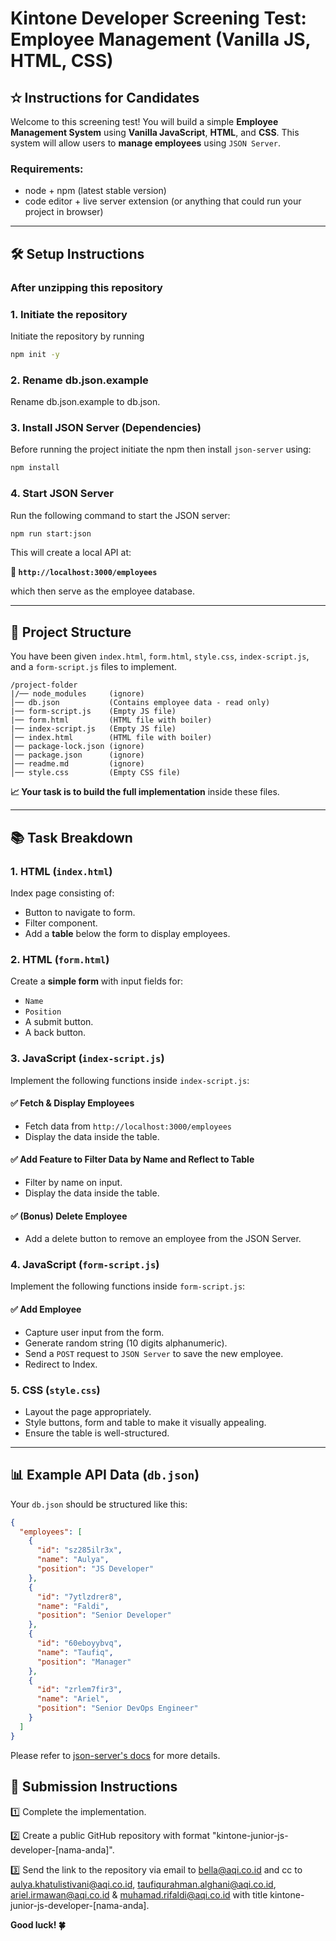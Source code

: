 # **Kintone Developer Screening Test: Employee Management (Vanilla JS, HTML, CSS)**

## **✫ Instructions for Candidates**

Welcome to this screening test! You will build a simple **Employee Management System** using **Vanilla JavaScript**, **HTML**, and **CSS**. This system will allow users to **manage employees** using `JSON Server`.

### Requirements:

- node + npm (latest stable version)
- code editor + live server extension (or anything that could run your project in browser)

---

## **🛠 Setup Instructions**

### After unzipping this repository

### **1. Initiate the repository**

Initiate the repository by running

```sh
npm init -y
```

### **2. Rename db.json.example**

Rename db.json.example to db.json.

### **3. Install JSON Server (Dependencies)**

Before running the project initiate the npm then install `json-server` using:

```sh
npm install
```

### **4. Start JSON Server**

Run the following command to start the JSON server:

```sh
npm run start:json
```

This will create a local API at:

**🔗 `http://localhost:3000/employees`**

which then serve as the employee database.

---

## **📁 Project Structure**

You have been given `index.html`, `form.html`, `style.css`, `index-script.js`, and a `form-script.js` files to implement.

```
/project-folder
|/── node_modules     (ignore)
│── db.json           (Contains employee data - read only)
|── form-script.js    (Empty JS file)
|── form.html         (HTML file with boiler)
|── index-script.js   (Empty JS file)
│── index.html        (HTML file with boiler)
│── package-lock.json (ignore)
│── package.json      (ignore)
│── readme.md         (ignore)
│── style.css         (Empty CSS file)
```

**📈 Your task is to build the full implementation** inside these files.

---

## **📚 Task Breakdown**

### **1. HTML (`index.html`)**

Index page consisting of:

- Button to navigate to form.
- Filter component.
- Add a **table** below the form to display employees.

### **2. HTML (`form.html`)**

Create a **simple form** with input fields for:

- `Name`
- `Position`
- A submit button.
- A back button.

### **3. JavaScript (`index-script.js`)**

Implement the following functions inside `index-script.js`:

#### ✅ **Fetch & Display Employees**

- Fetch data from `http://localhost:3000/employees`
- Display the data inside the table.

#### ✅ **Add Feature to Filter Data by Name and Reflect to Table**

- Filter by name on input.
- Display the data inside the table.

#### ✅ **(Bonus) Delete Employee**

- Add a delete button to remove an employee from the JSON Server.

### **4. JavaScript (`form-script.js`)**

Implement the following functions inside `form-script.js`:

#### ✅ **Add Employee**

- Capture user input from the form.
- Generate random string (10 digits alphanumeric).
- Send a `POST` request to `JSON Server` to save the new employee.
- Redirect to Index.

### **5. CSS (`style.css`)**

- Layout the page appropriately.
- Style buttons, form and table to make it visually appealing.
- Ensure the table is well-structured.

---

## **📊 Example API Data (`db.json`)**

Your `db.json` should be structured like this:

```json
{
  "employees": [
    {
      "id": "sz285ilr3x",
      "name": "Aulya",
      "position": "JS Developer"
    },
    {
      "id": "7ytlzdrer8",
      "name": "Faldi",
      "position": "Senior Developer"
    },
    {
      "id": "60eboyybvq",
      "name": "Taufiq",
      "position": "Manager"
    },
    {
      "id": "zrlem7fir3",
      "name": "Ariel",
      "position": "Senior DevOps Engineer"
    }
  ]
}
```

Please refer to [json-server's docs](https://www.npmjs.com/package/json-server) for more details.

## **📄 Submission Instructions**

1️⃣ Complete the implementation.

2️⃣ Create a public GitHub repository with format "kintone-junior-js-developer-[nama-anda]".

3️⃣ Send the link to the repository via email to bella@aqi.co.id and cc to aulya.khatulistivani@aqi.co.id, taufiqurahman.alghani@aqi.co.id, ariel.irmawan@aqi.co.id & muhamad.rifaldi@aqi.co.id with title kintone-junior-js-developer-[nama-anda].

**Good luck! 🍀**
